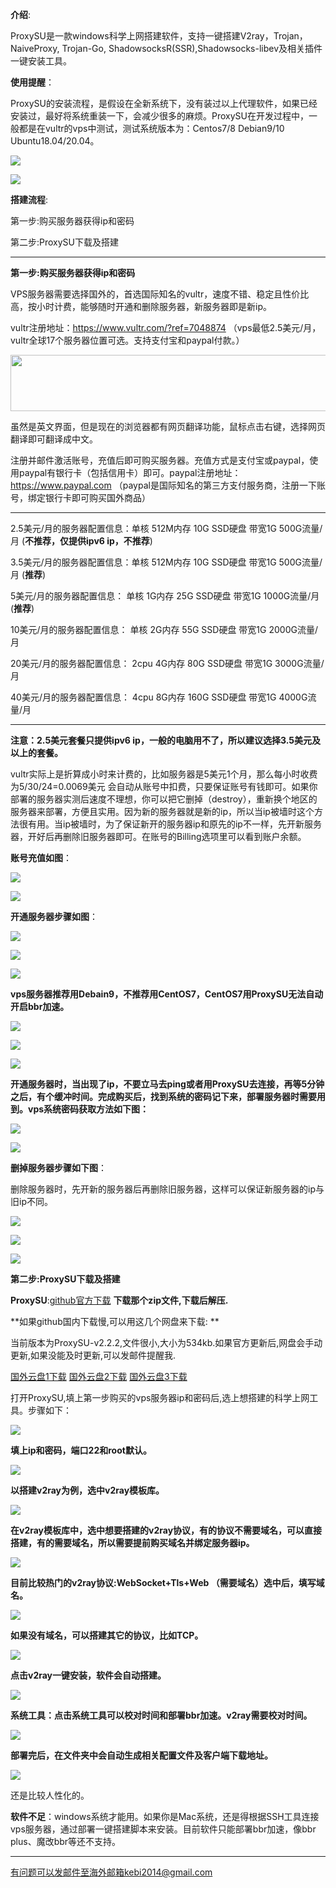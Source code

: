 **介绍**:

ProxySU是一款windows科学上网搭建软件，支持一键搭建V2ray，Trojan，NaiveProxy, Trojan-Go, ShadowsocksR(SSR),Shadowsocks-libev及相关插件一键安装工具。

**使用提醒**：

ProxySU的安装流程，是假设在全新系统下，没有装过以上代理软件，如果已经安装过，最好将系统重装一下，会减少很多的麻烦。ProxySU在开发过程中，一般都是在vultr的vps中测试，测试系统版本为：Centos7/8 Debian9/10 Ubuntu18.04/20.04。


![](https://cdn.jsdelivr.net/gh/Alvin9999/pac2/softimag/ps1.jpg)

![](https://cdn.jsdelivr.net/gh/Alvin9999/pac2/softimag/ps2.jpg)

**搭建流程**:

第一步:购买服务器获得ip和密码

第二步:ProxySU下载及搭建


***

**第一步:购买服务器获得ip和密码**

VPS服务器需要选择国外的，首选国际知名的vultr，速度不错、稳定且性价比高，按小时计费，能够随时开通和删除服务器，新服务器即是新ip。

vultr注册地址：https://www.vultr.com/?ref=7048874 （vps最低2.5美元/月，vultr全球17个服务器位置可选。支持支付宝和paypal付款。） 

<a href="https://www.vultr.com/?ref=7048874"><img src="https://www.vultr.com/media/banners/banner_728x90.png" width="728" height="90"></a>

虽然是英文界面，但是现在的浏览器都有网页翻译功能，鼠标点击右键，选择网页翻译即可翻译成中文。

注册并邮件激活账号，充值后即可购买服务器。充值方式是支付宝或paypal，使用paypal有银行卡（包括信用卡）即可。paypal注册地址：https://www.paypal.com （paypal是国际知名的第三方支付服务商，注册一下账号，绑定银行卡即可购买国外商品）

***

2.5美元/月的服务器配置信息：单核   512M内存  10G SSD硬盘   带宽1G    500G流量/月   (**不推荐，仅提供ipv6 ip，不推荐**)

3.5美元/月的服务器配置信息：单核   512M内存  10G SSD硬盘   带宽1G    500G流量/月   (**推荐**)

5美元/月的服务器配置信息：  单核   1G内存    25G SSD硬盘   带宽1G    1000G流量/月  (**推荐**)
 
10美元/月的服务器配置信息： 单核   2G内存    55G SSD硬盘   带宽1G    2000G流量/月  

20美元/月的服务器配置信息： 2cpu   4G内存   80G SSD硬盘    带宽1G    3000G流量/月  

40美元/月的服务器配置信息： 4cpu   8G内存   160G SSD硬盘   带宽1G    4000G流量/月  


***

**注意：2.5美元套餐只提供ipv6 ip，一般的电脑用不了，所以建议选择3.5美元及以上的套餐。**

vultr实际上是折算成小时来计费的，比如服务器是5美元1个月，那么每小时收费为5/30/24=0.0069美元 会自动从账号中扣费，只要保证账号有钱即可。如果你部署的服务器实测后速度不理想，你可以把它删掉（destroy），重新换个地区的服务器来部署，方便且实用。因为新的服务器就是新的ip，所以当ip被墙时这个方法很有用。当ip被墙时，为了保证新开的服务器ip和原先的ip不一样，先开新服务器，开好后再删除旧服务器即可。在账号的Billing选项里可以看到账户余额。

**账号充值如图**：

![](https://cdn.jsdelivr.net/gh/Alvin9999/pac2/pp100.png)

![](https://cdn.jsdelivr.net/gh/Alvin9999/pac2/pp101.png)


**开通服务器步骤如图**：

![](https://cdn.jsdelivr.net/gh/Alvin9999/pac2/vultr/vultr1.PNG)

![](https://cdn.jsdelivr.net/gh/Alvin9999/pac2/vultr/vultr2.PNG)

![](https://cdn.jsdelivr.net/gh/Alvin9999/pac2/vultr/vultr3.PNG)

**vps服务器推荐用Debain9，不推荐用CentOS7，CentOS7用ProxySU无法自动开启bbr加速。**

![](https://cdn.jsdelivr.net/gh/Alvin9999/pac2/vultr/vultr4.PNG)

![](https://cdn.jsdelivr.net/gh/Alvin9999/pac2/vultr/vultr5.PNG)

![](https://cdn.jsdelivr.net/gh/Alvin9999/pac2/vultr/vultr6.PNG)


**开通服务器时，当出现了ip，不要立马去ping或者用ProxySU去连接，再等5分钟之后，有个缓冲时间。完成购买后，找到系统的密码记下来，部署服务器时需要用到。vps系统密码获取方法如下图：**

![](https://cdn.jsdelivr.net/gh/Alvin9999/crp_up/pac教程05.png)

![](https://cdn.jsdelivr.net/gh/Alvin9999/crp_up/pac教程06.png)

**删掉服务器步骤如下图**：

删除服务器时，先开新的服务器后再删除旧服务器，这样可以保证新服务器的ip与旧ip不同。

![](https://cdn.jsdelivr.net/gh/Alvin9999/PAC/ss/de4.PNG)

![](https://cdn.jsdelivr.net/gh/Alvin9999/PAC/ss/de2.PNG)

![](https://cdn.jsdelivr.net/gh/Alvin9999/PAC/ss/de5.png)

**第二步:ProxySU下载及搭建**

**ProxySU**:[github官方下载](https://github.com/proxysu/windows/releases/tag/v2.2.2) **下载那个zip文件,下载后解压.**

**如果github国内下载慢,可以用这几个网盘来下载: **

当前版本为ProxySU-v2.2.2,文件很小,大小为534kb.如果官方更新后,网盘会手动更新,如果没能及时更新,可以发邮件提醒我.

[国外云盘1下载](http://45.88.43.37/ProxySU-v2.2.2.zip) 
[国外云盘2下载](http://89.163.224.142/ProxySU-v2.2.2.zip) 
[国外云盘3下载](http://45.147.201.142/ProxySU-v2.2.2.zip) 


打开ProxySU,填上第一步购买的vps服务器ip和密码后,选上想搭建的科学上网工具。步骤如下：

![](https://cdn.jsdelivr.net/gh/Alvin9999/pac2/softimag/ps1.jpg)

**填上ip和密码，端口22和root默认。**

![](https://cdn.jsdelivr.net/gh/Alvin9999/pac2/softimag/ps2.jpg)

**以搭建v2ray为例，选中v2ray模板库。**

![](https://cdn.jsdelivr.net/gh/Alvin9999/pac2/softimag/ps3.jpg)

**在v2ray模板库中，选中想要搭建的v2ray协议，有的协议不需要域名，可以直接搭建，有的需要域名，所以需要提前购买域名并绑定服务器ip。**

![](https://cdn.jsdelivr.net/gh/Alvin9999/pac2/softimag/ps4.jpg)

**目前比较热门的v2ray协议:WebSocket+Tls+Web （需要域名）选中后，填写域名。**

![](https://cdn.jsdelivr.net/gh/Alvin9999/pac2/softimag/ps5.jpg)

**如果没有域名，可以搭建其它的协议，比如TCP。**

![](https://cdn.jsdelivr.net/gh/Alvin9999/pac2/softimag/ps9.jpg)

**点击v2ray一键安装，软件会自动搭建。**

![](https://cdn.jsdelivr.net/gh/Alvin9999/pac2/softimag/ps6.jpg)

**系统工具：点击系统工具可以校对时间和部署bbr加速。v2ray需要校对时间。**

![](https://cdn.jsdelivr.net/gh/Alvin9999/pac2/softimag/ps7.jpg)

**部署完后，在文件夹中会自动生成相关配置文件及客户端下载地址。**

![](https://cdn.jsdelivr.net/gh/Alvin9999/pac2/softimag/ps8.jpg)

还是比较人性化的。

**软件不足**：windows系统才能用。如果你是Mac系统，还是得根据SSH工具连接vps服务器，通过部署一键搭建脚本来安装。目前软件只能部署bbr加速，像bbr plus、魔改bbr等还不支持。

***

有问题可以发邮件至海外邮箱kebi2014@gmail.com